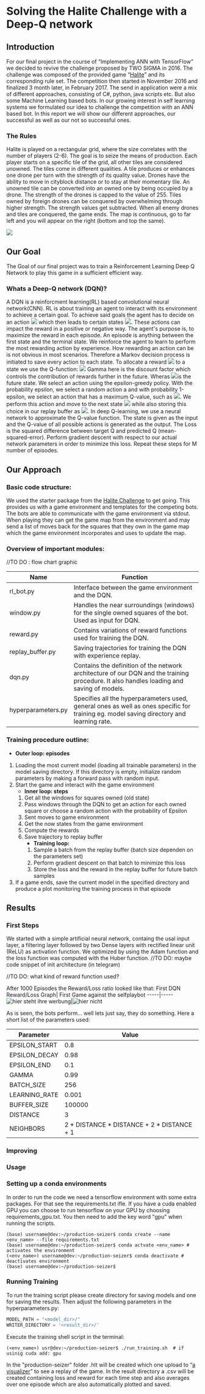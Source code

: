 
# Solving the Halite Challenge with a Deep-Q network


## Introduction

For our final project in the course of “Implementing ANN with TensorFlow” we decided to revive the challenge proposed by TWO SIGMA in 2016. The challenge was composed of the provided game “[Halite](https://2016.halite.io/index.html)” and its corresponding rule set. The competition then started in November 2016 and finalized 3 month later, in February 2017. The send in application were a mix of different approaches, consisting of C#, python, java scripts etc. But also some Machine Learning based bots. In our growing interest in self learning systems we formulated our idea to challenge the competition with an ANN based bot. In this report we will show our different approaches, our successful as well as our not so successful ones.

### The Rules

Halite is played on a rectangular grid, where the size correlates with the number of players (2-6). The goal is to seize the means of production. Each player starts on a specific tile of the grid, all other tiles are considered unowned. The tiles come in different qualities. A tile produces or enhances one drone per turn with the strength of its quality value. Drones have the ability to move in cityblock distance or to stay at their momentary tile. An unowned tile can be converted into an owned one by being occupied by a drone. The strength of the drones is capped to the value of 255. Tiles owned by foreign drones can be conquered by overwhelming through higher strength. The strength values get subtracted. When all enemy drones and tiles are conquered, the game ends. The map is continuous, go to far left and you will appear on the right (bottom and top the same).

![](halite_gif.gif)

## Our Goal

The Goal of our final project was to train a Reinforcement Learning Deep Q Network to play this game in a sufficient efficient way.

### Whats a Deep-Q network (DQN)?

A DQN is a reinforcment learning(RL) based convolutional neural network(CNN). RL is about training an agent to interact with its environment to achieve a certain goal. To achieve said goals the agent has to decide on an action <img src="https://render.githubusercontent.com/render/math?math=a"> which then leads to certain states <img src="https://render.githubusercontent.com/render/math?math=s">. These actions can impact the reward in a positive or negative way. The agent's purpose is, to maximize the reward in each episode. An episode is anything between the first state and the terminal state. We reinforce the agent to learn to perform the most rewarding action by experience. How rewarding an action can be is not obvious in most scenarios. Therefore a Markov decision process is initiated to save every action to each state. To allocate a reward <img src="https://render.githubusercontent.com/render/math?math=Q"> to a state we use the Q-function: <img src="https://render.githubusercontent.com/render/math?math=Q(s,a)= r(s,a) %2B\gamma  max  Q(s',a)">
Gamma here is the discount factor which controls the contribution of rewards further in the future. Wheras <img src="https://render.githubusercontent.com/render/math?math=s'">is the future state. We select an action using the epsilon-greedy policy. With the probability epsilon, we select a random action a and with probability 1-epsilon, we select an action that has a maximum Q-value, such as <img src="https://render.githubusercontent.com/render/math?math=a = argmax(Q(s,a,w))">. We perform this action and move to the next state <img src="https://render.githubusercontent.com/render/math?math=s',"> while also storing this choice in our replay buffer as <img src="https://render.githubusercontent.com/render/math?math=(s,a,r,s')">. In deep Q-learning, we use a neural network to approximate the Q-value function. The state is given as the input and the Q-value of all possible actions is generated as the output. The Loss is the squared difference between target Q and predicted Q (mean-squared-error). Perform gradient descent with respect to our actual network parameters in order to minimize this loss.  Repeat these steps for M number of episodes.



## Our Approach
### Basic code structure: 
We used the starter package from the [Halite Challenge](https://2016.halite.io/downloads.html) to get going. This provides us with a game environment and templates for the competing bots. The bots are able to communicate with the game environment via stdout. When playing they can get the game map from the environment and may send a list of moves back for the squares that they own in the game map which the game environment incorporates and uses to update the map.
### Overview of important modules:
//TO DO : flow chart graphic

Name | Function
------ | ------
rl_bot.py | Interface between the game environment and the DQN.
window.py | Handles the near surroundings (windows) for the single owned squares of the bot. Used as input for DQN.
reward.py | Contains variations of reward functions used for training the DQN.
replay_buffer.py| Saving trajectories for training the DQN with experience replay.
dqn.py| Contains the definition of the network architecture of our DQN and the training procedure. It also handles loading and saving of models.
hyperparameters.py| Specifies all the hyperparameters used, general ones as well as ones specific for training eg. model saving directory and learning rate.

### Training procedure outline:

* **Outer loop: episodes**
1. Loading the most current model (loading all trainable parameters) in the model saving directory. If this directory is empty, initialize random parameters by making a forward pass with random input.
2. Start the game and interact with the game environment
    * **Inner loop: steps**
   1. Get all the windows for squares owned (old state)
   2. Pass windows through the DQN to get an action for each owned square or choose a random action with the probability of Epsilon
   3. Sent moves to game environment
   4. Get the now states from the game environment
   5. Compute the rewards
   6. Save trajectory to replay buffer
		 * **Training loop:**
		 1. Sample a batch from the replay buffer (batch size dependen on the parameters set)
		 2. Perform gradient descent on that batch to minimize this loss
		 3. Store the loss and the reward in the replay buffer for future batch samples
3. If a game ends, save the current model in the specified directory and produce a plot monitoring the training process in that episode

## Results

### First Steps
We started with a simple artificial neural network, containg the usal input layer, a filtering layer followed by two Dense layers with rectified linear unit (ReLU) as activation function. We optimized by using the Adam function and the loss function was computed with the Huber function.
//TO DO: maybe code snippet of init architecture (in telegram)

//TO DO: what kind of reward function used?

After 1000 Episodes the Reward/Loss ratio looked like that: 
First DQN Reward/Loss Graph| First Game against the selfplaybot
-----|-----
![hier steht ihre werbung](First_graph.jpg)|![hier nicht](First_Visual.gif)

As is seen, the bots perform... well lets just say, they do something. 
Here a short list of the parameters used:

Parameter | Value
------|-----
EPSILON_START | 0.8
EPSILON_DECAY | 0.98
EPSILON_END | 0.1
GAMMA | 0.99
BATCH_SIZE | 256
LEARNING_RATE | 0.001
BUFFER_SIZE | 100000
DISTANCE | 3
NEIGHBORS | 2 * DISTANCE * DISTANCE + 2 * DISTANCE + 1

### Improving


### Usage

### Setting up a conda environments
In order to run the code we need a tensorflow environment with some extra packages. For that see the requirements.txt ifle. If you have a cuda enabled GPU you can choose to run tensorflow on your GPU by choosing requirements_gpu.txt. You then need to add the key word "gpu" when running the scripts.

```console
(base) username@dev:~/production-seizer$ conda create --name <env_name> --file requirements.txt
(base) username@dev:~/production-seizer$ conda actvate <env_name> # activates the environment
(<env_name>) username@dev:~/production-seizer$ conda deactivate # deactivates environment
(base) username@dev:~/production-seizer$
```

### Running Training
To run the training script please create directory for saving models and one for saving the results. Then adjust the following parameters in the hyperparameters.py:

```python
MODEL_PATH = "<model_dir>/"
WRITER_DIRECTORY = '<result_dir>/'
```
Execute the training shell script in the terminal:
```console
(<env_name>) usr@dev:~/production-seizer$ ./run_training.sh  # if usinig cuda add: gpu
```
In the "production-seizer" folder .hlt will be created which one upload to “[a visualizer](https://2016.halite.io/local_visualizer.html)” to see a replay of the game.
In the result directory a .csv will be created containing loss and reward for each time step and also averages over one episode which are also automatically plotted and saved. 
